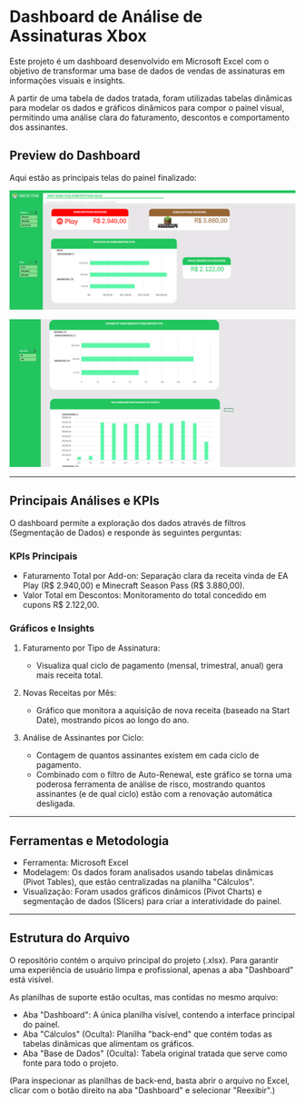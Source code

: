 # Dashboard de Análise de Assinaturas Xbox 

Este projeto é um dashboard desenvolvido em Microsoft Excel com o objetivo de transformar uma base de dados de vendas de assinaturas em informações visuais e insights.

A partir de uma tabela de dados tratada, foram utilizadas tabelas dinâmicas para modelar os dados e gráficos dinâmicos para compor o painel visual, permitindo uma análise clara do faturamento, descontos e comportamento dos assinantes.

## Preview do Dashboard

Aqui estão as principais telas do painel finalizado:

![Preview do Dashboard](dashboard_pt1.png)

![Preview do Dashboard 2](dashboard_pt2.png)


---

## Principais Análises e KPIs

O dashboard permite a exploração dos dados através de filtros (Segmentação de Dados) e responde às seguintes perguntas:

### KPIs Principais
* Faturamento Total por Add-on: Separação clara da receita vinda de EA Play (R$ 2.940,00) e Minecraft Season Pass (R$ 3.880,00).
* Valor Total em Descontos: Monitoramento do total concedido em cupons R$ 2.122,00.

### Gráficos e Insights
1.  Faturamento por Tipo de Assinatura:
    * Visualiza qual ciclo de pagamento (mensal, trimestral, anual) gera mais receita total.

2.  Novas Receitas por Mês:
    * Gráfico que monitora a aquisição de nova receita (baseado na Start Date), mostrando picos ao longo do ano.

3.  Análise de Assinantes por Ciclo:
    * Contagem de quantos assinantes existem em cada ciclo de pagamento.
    * Combinado com o filtro de Auto-Renewal, este gráfico se torna uma poderosa ferramenta de análise de risco, mostrando quantos assinantes (e de qual ciclo) estão com a renovação automática desligada.

---

## Ferramentas e Metodologia

* Ferramenta: Microsoft Excel
* Modelagem: Os dados foram analisados usando tabelas dinâmicas (Pivot Tables), que estão centralizadas na planilha "Cálculos".
* Visualização: Foram usados gráficos dinâmicos (Pivot Charts) e segmentação de dados (Slicers) para criar a interatividade do painel.

---

## Estrutura do Arquivo

O repositório contém o arquivo principal do projeto (.xlsx). Para garantir uma experiência de usuário limpa e profissional, apenas a aba "Dashboard" está visível.

As planilhas de suporte estão ocultas, mas contidas no mesmo arquivo:

* Aba "Dashboard": A única planilha visível, contendo a interface principal do painel.
* Aba "Cálculos" (Oculta): Planilha "back-end" que contém todas as tabelas dinâmicas que alimentam os gráficos.
* Aba "Base de Dados" (Oculta): Tabela original tratada que serve como fonte para todo o projeto.

(Para inspecionar as planilhas de back-end, basta abrir o arquivo no Excel, clicar com o botão direito na aba "Dashboard" e selecionar "Reexibir".)
